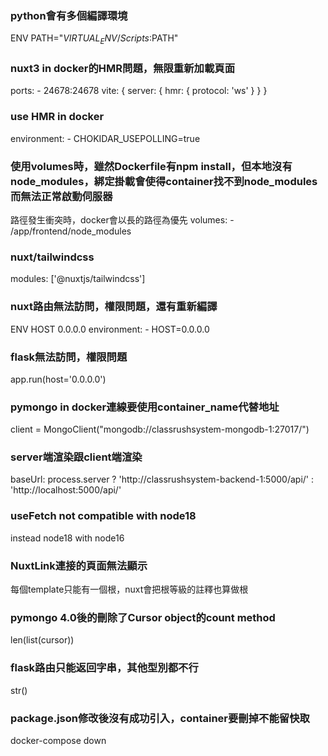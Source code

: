 ### python會有多個編譯環境
ENV PATH="$VIRTUAL_ENV/Scripts:$PATH"

### nuxt3 in docker的HMR問題，無限重新加載頁面
ports:
    - 24678:24678
vite: {
    server: {
        hmr: {
            protocol: 'ws'
        }
    }
}

### use HMR in docker
environment: 
    - CHOKIDAR_USEPOLLING=true

### 使用volumes時，雖然Dockerfile有npm install，但本地沒有node_modules，綁定掛載會使得container找不到node_modules而無法正常啟動伺服器
路徑發生衝突時，docker會以長的路徑為優先
volumes:
    - /app/frontend/node_modules

### nuxt/tailwindcss
modules: ['@nuxtjs/tailwindcss']

### nuxt路由無法訪問，權限問題，還有重新編譯
ENV HOST 0.0.0.0
environment:
    - HOST=0.0.0.0

### flask無法訪問，權限問題
app.run(host='0.0.0.0')

### pymongo in docker連線要使用container_name代替地址
client = MongoClient("mongodb://classrushsystem-mongodb-1:27017/")

### server端渲染跟client端渲染
baseUrl: process.server ? 'http://classrushsystem-backend-1:5000/api/' : 'http://localhost:5000/api/'

### useFetch not compatible with node18
instead node18 with node16

###  NuxtLink連接的頁面無法顯示
每個template只能有一個根，nuxt會把根等級的註釋也算做根

### pymongo 4.0後的刪除了Cursor object的count method
len(list(cursor))

### flask路由只能返回字串，其他型別都不行
str()

### package.json修改後沒有成功引入，container要刪掉不能留快取
docker-compose down